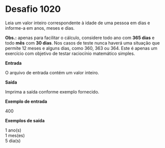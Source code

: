 # Desafio 1020

Leia um valor inteiro correspondente à idade de uma pessoa em dias e informe-a em anos, meses e dias.

**Obs.:** apenas para facilitar o cálculo, considere todo ano com **365 dias** e todo **mês** com **30 dias**. Nos casos de teste nunca haverá uma situação que permite 12 meses e alguns dias, como 360, 363 ou 364. Este é apenas um exercício com objetivo de testar raciocínio matemático simples.

**Entrada**

O arquivo de entrada contém um valor inteiro.

**Saída**

Imprima a saída conforme exemplo fornecido.

**Exemplo de entrada**

400

**Exemplos de saída**

1 ano(s)  
1 mes(es)  
5 dia(s)
